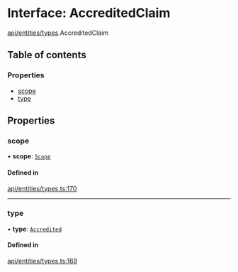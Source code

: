 # Interface: AccreditedClaim

[api/entities/types](../wiki/api.entities.types).AccreditedClaim

## Table of contents

### Properties

- [scope](../wiki/api.entities.types.AccreditedClaim#scope)
- [type](../wiki/api.entities.types.AccreditedClaim#type)

## Properties

### scope

• **scope**: [`Scope`](../wiki/api.entities.types.Scope)

#### Defined in

[api/entities/types.ts:170](https://github.com/PolymeshAssociation/polymesh-sdk/blob/88db4a91/src/api/entities/types.ts#L170)

___

### type

• **type**: [`Accredited`](../wiki/api.entities.types.ClaimType#accredited)

#### Defined in

[api/entities/types.ts:169](https://github.com/PolymeshAssociation/polymesh-sdk/blob/88db4a91/src/api/entities/types.ts#L169)
